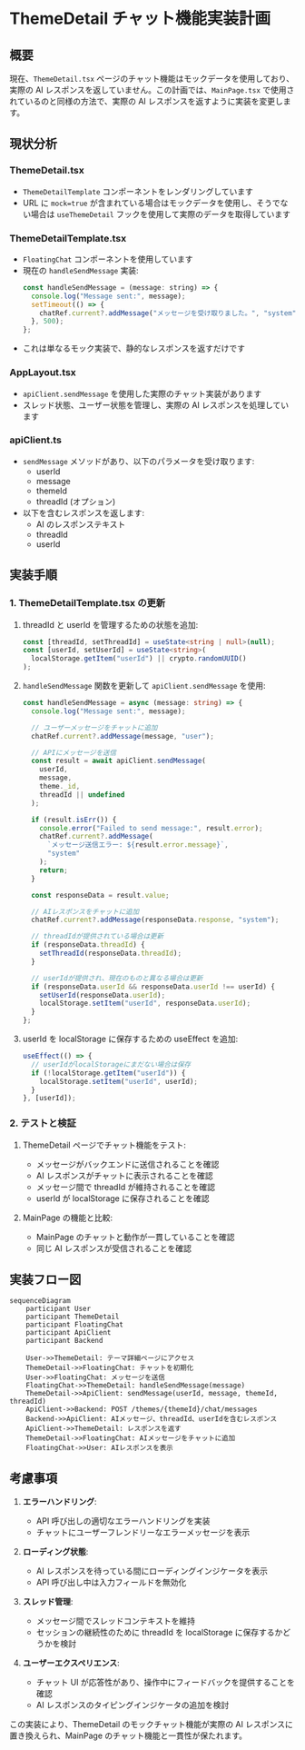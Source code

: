 # ThemeDetail チャット機能実装計画

## 概要

現在、`ThemeDetail.tsx` ページのチャット機能はモックデータを使用しており、実際の AI レスポンスを返していません。この計画では、`MainPage.tsx` で使用されているのと同様の方法で、実際の AI レスポンスを返すように実装を変更します。

## 現状分析

### ThemeDetail.tsx

- `ThemeDetailTemplate` コンポーネントをレンダリングしています
- URL に `mock=true` が含まれている場合はモックデータを使用し、そうでない場合は `useThemeDetail` フックを使用して実際のデータを取得しています

### ThemeDetailTemplate.tsx

- `FloatingChat` コンポーネントを使用しています
- 現在の `handleSendMessage` 実装:
  ```javascript
  const handleSendMessage = (message: string) => {
    console.log("Message sent:", message);
    setTimeout(() => {
      chatRef.current?.addMessage("メッセージを受け取りました。", "system");
    }, 500);
  };
  ```
- これは単なるモック実装で、静的なレスポンスを返すだけです

### AppLayout.tsx

- `apiClient.sendMessage` を使用した実際のチャット実装があります
- スレッド状態、ユーザー状態を管理し、実際の AI レスポンスを処理しています

### apiClient.ts

- `sendMessage` メソッドがあり、以下のパラメータを受け取ります:
  - userId
  - message
  - themeId
  - threadId (オプション)
- 以下を含むレスポンスを返します:
  - AI のレスポンステキスト
  - threadId
  - userId

## 実装手順

### 1. ThemeDetailTemplate.tsx の更新

1. threadId と userId を管理するための状態を追加:

   ```typescript
   const [threadId, setThreadId] = useState<string | null>(null);
   const [userId, setUserId] = useState<string>(
     localStorage.getItem("userId") || crypto.randomUUID()
   );
   ```

2. `handleSendMessage` 関数を更新して `apiClient.sendMessage` を使用:

   ```typescript
   const handleSendMessage = async (message: string) => {
     console.log("Message sent:", message);

     // ユーザーメッセージをチャットに追加
     chatRef.current?.addMessage(message, "user");

     // APIにメッセージを送信
     const result = await apiClient.sendMessage(
       userId,
       message,
       theme._id,
       threadId || undefined
     );

     if (result.isErr()) {
       console.error("Failed to send message:", result.error);
       chatRef.current?.addMessage(
         `メッセージ送信エラー: ${result.error.message}`,
         "system"
       );
       return;
     }

     const responseData = result.value;

     // AIレスポンスをチャットに追加
     chatRef.current?.addMessage(responseData.response, "system");

     // threadIdが提供されている場合は更新
     if (responseData.threadId) {
       setThreadId(responseData.threadId);
     }

     // userIdが提供され、現在のものと異なる場合は更新
     if (responseData.userId && responseData.userId !== userId) {
       setUserId(responseData.userId);
       localStorage.setItem("userId", responseData.userId);
     }
   };
   ```

3. userId を localStorage に保存するための useEffect を追加:
   ```typescript
   useEffect(() => {
     // userIdがlocalStorageにまだない場合は保存
     if (!localStorage.getItem("userId")) {
       localStorage.setItem("userId", userId);
     }
   }, [userId]);
   ```

### 2. テストと検証

1. ThemeDetail ページでチャット機能をテスト:

   - メッセージがバックエンドに送信されることを確認
   - AI レスポンスがチャットに表示されることを確認
   - メッセージ間で threadId が維持されることを確認
   - userId が localStorage に保存されることを確認

2. MainPage の機能と比較:
   - MainPage のチャットと動作が一貫していることを確認
   - 同じ AI レスポンスが受信されることを確認

## 実装フロー図

```mermaid
sequenceDiagram
    participant User
    participant ThemeDetail
    participant FloatingChat
    participant ApiClient
    participant Backend

    User->>ThemeDetail: テーマ詳細ページにアクセス
    ThemeDetail->>FloatingChat: チャットを初期化
    User->>FloatingChat: メッセージを送信
    FloatingChat->>ThemeDetail: handleSendMessage(message)
    ThemeDetail->>ApiClient: sendMessage(userId, message, themeId, threadId)
    ApiClient->>Backend: POST /themes/{themeId}/chat/messages
    Backend->>ApiClient: AIメッセージ、threadId、userIdを含むレスポンス
    ApiClient->>ThemeDetail: レスポンスを返す
    ThemeDetail->>FloatingChat: AIメッセージをチャットに追加
    FloatingChat->>User: AIレスポンスを表示
```

## 考慮事項

1. **エラーハンドリング**:

   - API 呼び出しの適切なエラーハンドリングを実装
   - チャットにユーザーフレンドリーなエラーメッセージを表示

2. **ローディング状態**:

   - AI レスポンスを待っている間にローディングインジケータを表示
   - API 呼び出し中は入力フィールドを無効化

3. **スレッド管理**:

   - メッセージ間でスレッドコンテキストを維持
   - セッションの継続性のために threadId を localStorage に保存するかどうかを検討

4. **ユーザーエクスペリエンス**:
   - チャット UI が応答性があり、操作中にフィードバックを提供することを確認
   - AI レスポンスのタイピングインジケータの追加を検討

この実装により、ThemeDetail のモックチャット機能が実際の AI レスポンスに置き換えられ、MainPage のチャット機能と一貫性が保たれます。
